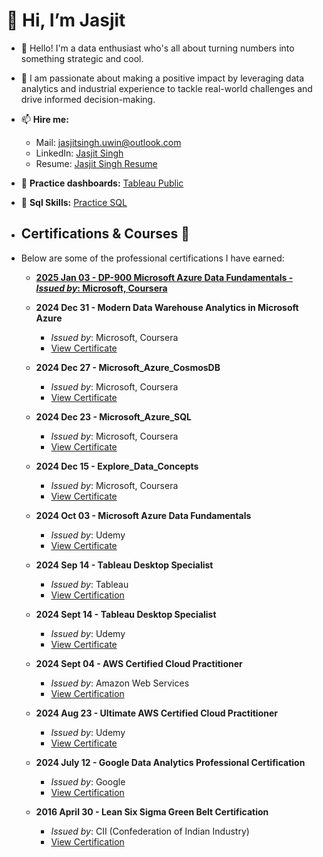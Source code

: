    # 👋 Hi, I’m Jasjit

- 👀 Hello! I'm a data enthusiast who's all about turning numbers into something strategic and cool.
- 🌱 I am passionate about making a positive impact by leveraging data analytics and industrial experience to tackle real-world challenges and drive informed decision-making.

- 📫 **Hire me:** 
  - Mail: jasjitsingh.uwin@outlook.com
  - LinkedIn: [Jasjit Singh](https://www.linkedin.com/in/jasjitajimal/)
  - Resume: [Jasjit Singh Resume](https://1drv.ms/b/s!Aj5QaL7MqxL6gZ86dk6TmCjl8gBDtA?e=EHo9uM)
- 🔗 **Practice dashboards:** [Tableau Public](https://public.tableau.com/app/profile/jasjitajimal/vizzes)
- 🔗 **Sql Skills:** [Practice SQL](https://github.com/jasjitajimal/practice_sql)

- ## Certifications & Courses 📜
- Below are some of the professional certifications I have earned:

  -  **[2025 Jan 03 - DP-900 Microsoft Azure Data Fundamentals - *Issued by*: Microsoft, Coursera](https://coursera.org/share/8167a38acd553025b52b69233ce0a93b)**
  
  -  **2024 Dec 31 - Modern Data Warehouse Analytics in Microsoft Azure**
     - *Issued by*: Microsoft, Coursera
     -  [View Certificate](https://1drv.ms/b/s!Aj5QaL7MqxL6gap2zbJv4owxEllwQQ?e=nvU18U)
  -  **2024 Dec 27 - Microsoft_Azure_CosmosDB**
     - *Issued by*: Microsoft, Coursera
     -  [View Certificate](https://1drv.ms/b/s!Aj5QaL7MqxL6gakUUsDfApAHmA6hSg?e=XSi2MQ)
  -  **2024 Dec 23 - Microsoft_Azure_SQL**
     - *Issued by*: Microsoft, Coursera
     -  [View Certificate](https://1drv.ms/b/s!Aj5QaL7MqxL6gaY5wB1T1uaJH30xHQ?e=PwGyrl)
  -  **2024 Dec 15 - Explore_Data_Concepts**
     - *Issued by*: Microsoft, Coursera
     -  [View Certificate](https://1drv.ms/b/s!Aj5QaL7MqxL6gaR-F6k-q7PfEE6ECA?e=3GYoIK)
  -  **2024 Oct 03 - Microsoft Azure Data Fundamentals**
     -  *Issued by*: Udemy
     -  [View Certificate](https://1drv.ms/b/s!Aj5QaL7MqxL6gZ4E76hhSHM5sK8ztg?e=su2veb)

   - **2024 Sep 14 - Tableau Desktop Specialist**
     - *Issued by*: Tableau  
     - [View Certification](https://1drv.ms/b/s!Aj5QaL7MqxL6gZ4aDVqDpJLCN2Gj-g?e=okqhWg)

   - **2024 Sept 14 - Tableau Desktop Specialist**
     - *Issued by*: Udemy 
     - [View Certificate](https://1drv.ms/b/s!Aj5QaL7MqxL6gZ4E76hhSHM5sK8ztg?e=jSCchU)

   - **2024 Sept 04 - AWS Certified Cloud Practitioner**
     - *Issued by*: Amazon Web Services  
     - [View Certification](https://cp.certmetrics.com/amazon/en/public/verify/credential/8b4fb516c2c74b0bafbe09f644a95dbf)

   - **2024 Aug 23 - Ultimate AWS Certified Cloud Practitioner**
     - *Issued by*: Udemy  
     - [View Certificate](https://1drv.ms/b/s!Aj5QaL7MqxL6gZwaNrRoGzzXjvez8A?e=7d1Ta1)

   - **2024 July 12 - Google Data Analytics Professional Certification**
      - *Issued by*: Google  
      - [View Certification](https://www.coursera.org/account/accomplishments/specialization/S9EMWZ75VZUA)

   - **2016 April 30 - Lean Six Sigma Green Belt Certification**
     - *Issued by*: CII (Confederation of Indian Industry) 
     - [View Certification](https://1drv.ms/b/s!Aj5QaL7MqxL6gZgjU8g_MpGLZAog8Q?e=XcZ2Qj)

     
